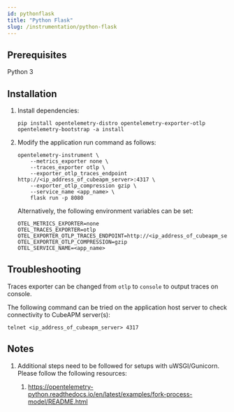 ```yaml
---
id: pythonflask
title: "Python Flask"
slug: /instrumentation/python-flask
---
```


## Prerequisites

Python 3

## Installation

1. Install dependencies:

   ```
   pip install opentelemetry-distro opentelemetry-exporter-otlp
   opentelemetry-bootstrap -a install
   ```

2. Modify the application run command as follows:

   ```
   opentelemetry-instrument \
       --metrics_exporter none \
       --traces_exporter otlp \
       --exporter_otlp_traces_endpoint http://<ip_address_of_cubeapm_server>:4317 \
       --exporter_otlp_compression gzip \
       --service_name <app_name> \
       flask run -p 8080
   ```

   Alternatively, the following environment variables can be set:

   ```
   OTEL_METRICS_EXPORTER=none
   OTEL_TRACES_EXPORTER=otlp
   OTEL_EXPORTER_OTLP_TRACES_ENDPOINT=http://<ip_address_of_cubeapm_server>:4317
   OTEL_EXPORTER_OTLP_COMPRESSION=gzip
   OTEL_SERVICE_NAME=<app_name>
   ```

## Troubleshooting

Traces exporter can be changed from `otlp` to `console` to output traces on console.

The following command can be tried on the application host server to check connectivity to CubeAPM server(s):

```
telnet <ip_address_of_cubeapm_server> 4317
```

## Notes

1. Additional steps need to be followed for setups with uWSGI/Gunicorn. Please follow the following resources:

   1. https://opentelemetry-python.readthedocs.io/en/latest/examples/fork-process-model/README.html
